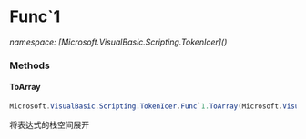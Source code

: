 ﻿# Func`1
_namespace: [Microsoft.VisualBasic.Scripting.TokenIcer](<a href="#" onClick="load('/docs/Microsoft.VisualBasic.Scripting.TokenIcer/index.md')"></a>)_





### Methods

#### ToArray
```csharp
Microsoft.VisualBasic.Scripting.TokenIcer.Func`1.ToArray(Microsoft.VisualBasic.Scripting.TokenIcer.StackTokens{`0})
```
将表达式的栈空间展开


